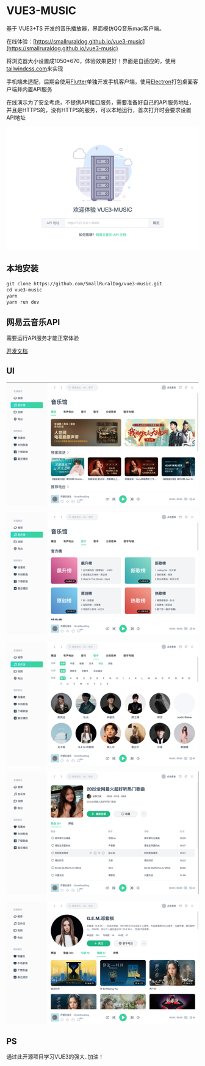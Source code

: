 

# VUE3-MUSIC

基于 VUE3+TS 开发的音乐播放器，界面模仿QQ音乐mac客户端。

在线体验：[https://smallruraldog.github.io/vue3-music](https://smallruraldog.github.io/vue3-music)

将浏览器大小设置成1050*670，体验效果更好！界面是自适应的，使用[tailwindcss.com](https://www.tailwindcss.com)来实现

手机端未适配，后期会使用[Flutter](https://flutter.dev)单独开发手机客户端，使用[Electron](https://www.electronjs.org)打包桌面客户端并内置API服务

在线演示为了安全考虑，不提供API接口服务，需要准备好自己的API服务地址，并且是HTTPS的，没有HTTPS的服务，可以本地运行，首次打开时会要求设置API地址

![image-20220304104457892](ui/image-20220304104457892.png)

## 本地安装

```
git clone https://github.com/SmallRuralDog/vue3-music.git
cd vue3-music
yarn
yarn run dev
```

## 网易云音乐API

需要运行API服务才能正常体验

[开发文档](https://binaryify.github.io/NeteaseCloudMusicApi)


## UI

<img src="ui/image-20220304102815232.png" alt="image-20220304102815232" />

![image-20220304103158197](ui/image-20220304103158197.png)

![image-20220304103237503](ui/image-20220304103237503.png)

![image-20220304103402092](ui/image-20220304103402092.png)

![image-20220304103500148](ui/image-20220304103500148.png)

## PS

通过此开源项目学习VUE3的强大..加油！
